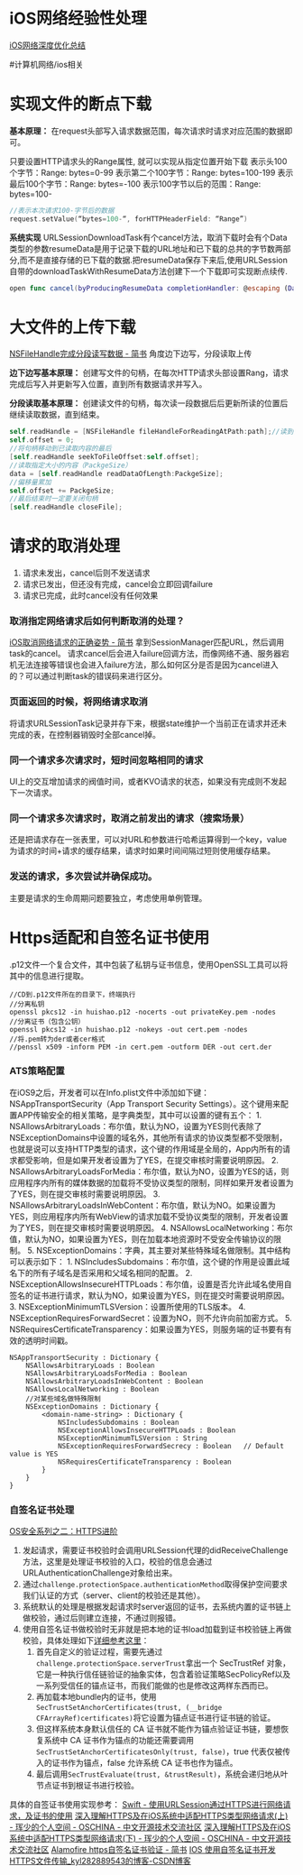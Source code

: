 # iOS网络经验性处理
[iOS网络深度优化总结](https://juejin.im/post/6844903829209612296)

#计算机网络/ios相关

# 实现文件的断点下载
**基本原理：**
在request头部写入请求数据范围，每次请求时请求对应范围的数据即可。

只要设置HTTP请求头的Range属性, 就可以实现从指定位置开始下载
表示头100个字节：Range: bytes=0-99
表示第二个100字节：Range: bytes=100-199
表示最后100个字节：Range: bytes=-100
表示100字节以后的范围：Range: bytes=100-   
``` swift
//表示本次请求100-字节后的数据
request.setValue(“bytes=100-“, forHTTPHeaderField: “Range”)
```

**系统实现**
URLSessionDownloadTask有个cancel方法，取消下载时会有个Data类型的参数resumeData是用于记录下载的URL地址和已下载的总共的字节数两部分,而不是直接存储的已下载的数据.把resumeData保存下来后,使用URLSession自带的downloadTaskWithResumeData方法创建下一个下载即可实现断点续传.
``` swift
open func cancel(byProducingResumeData completionHandler: @escaping (Data?) -> Void)
```

# 大文件的上传下载
[NSFileHandle完成分段读写数据 - 简书](https://www.jianshu.com/p/7a3cf862b63d)
角度边下边写，分段读取上传

**边下边写基本原理：**
创建写文件的句柄，在每次HTTP请求头部设置Rang，请求完成后写入并更新写入位置，直到所有数据请求并写入。
         
**分段读取基本原理：**
创建读文件的句柄，每次读一段数据后后更新所读的位置后继续读取数据，直到结束。
``` swift
self.readHandle = [NSFileHandle fileHandleForReadingAtPath:path];//读到内存
self.offset = 0;
//将句柄移动到已读取内容的最后
[self.readHandle seekToFileOffset:self.offset];
//读取指定大小的内容（PackgeSize）
data = [self.readHandle readDataOfLength:PackgeSize];
//偏移量累加
self.offset += PackgeSize;
//最后结束时一定要关闭句柄
[self.readHandle closeFile];
```

# 请求的取消处理
1. 请求未发出，cancel后则不发送请求
2. 请求已发出，但还没有完成，cancel会立即回调failure
3. 请求已完成，此时cancel没有任何效果

### 取消指定网络请求后如何判断取消的处理？
[iOS取消网络请求的正确姿势 - 简书](https://www.jianshu.com/p/96272c18150e)
拿到SessionManager匹配URL，然后调用task的cancel。
请求cancel后会进入failure回调方法，而像网络不通、服务器宕机无法连接等错误也会进入failure方法，那么如何区分是否是因为cancel进入的？可以通过判断task的错误码来进行区分。

### 页面返回的时候，将网络请求取消
将请求URLSessionTask记录并存下来，根据state维护一个当前正在请求并还未完成的表，在控制器销毁时全部cancel掉。

### 同一个请求多次请求时，短时间忽略相同的请求
UI上的交互增加请求的阀值时间，或者KVO请求的状态，如果没有完成则不发起下一次请求。

### 同一个请求多次请求时，取消之前发出的请求（搜索场景）
还是把请求存在一张表里，可以对URL和参数进行哈希运算得到一个key，value为请求的时间+请求的缓存结果，请求时如果时间间隔过短则使用缓存结果。

### 发送的请求，多次尝试并确保成功。
主要是请求的生命周期问题要独立，考虑使用单例管理。

# Https适配和自签名证书使用
.p12文件一个复合文件，其中包装了私钥与证书信息，使用OpenSSL工具可以将其中的信息进行提取。
```
//CD到.p12文件所在的目录下，终端执行
//分离私钥
openssl pkcs12 -in huishao.p12 -nocerts -out privateKey.pem -nodes
//分离证书（包含公钥）
openssl pkcs12 -in huishao.p12 -nokeys -out cert.pem -nodes
//将.pem转为der或者cer格式
//penssl x509 -inform PEM -in cert.pem -outform DER -out cert.der
```

###  ATS策略配置
在iOS9之后，开发者可以在Info.plist文件中添加如下键：NSAppTransportSecurity（App Transport Security Settings）。这个键用来配置APP传输安全的相关策略，是字典类型，其中可以设置的键有五个：
	1. NSAllowsArbitraryLoads：布尔值，默认为NO，设置为YES则代表除了NSExceptionDomains中设置的域名外，其他所有请求的协议类型都不受限制，也就是说可以支持HTTP类型的请求，这个键的作用域是全局的，App内所有的请求都受影响，但是如果开发者设置为了YES，在提交审核时需要说明原因。
	2. NSAllowsArbitraryLoadsForMedia：布尔值，默认为NO，设置为YES的话，则应用程序内所有的媒体数据的加载将不受协议类型的限制，同样如果开发者设置为了YES，则在提交审核时需要说明原因。
	3. NSAllowsArbitraryLoadsInWebContent：布尔值，默认为NO。如果设置为YES，则应用程序内所有WebView的请求加载不受协议类型的限制，开发者设置为了YES，则在提交审核时需要说明原因。
	4. NSAllowsLocalNetworking：布尔值，默认为NO，如果设置为YES，则在加载本地资源时不受安全传输协议的限制。
	5. NSExceptionDomains：字典，其主要对某些特殊域名做限制。其中结构可以表示如下：
		1. NSIncludesSubdomains：布尔值，这个键的作用是设置此域名下的所有子域名是否采用和父域名相同的配置。
		2. NSExceptionAllowsInsecureHTTPLoads：布尔值，设置是否允许此域名使用自签名的证书进行请求，默认为NO，如果设置为YES，则在提交时需要说明原因。
		3. NSExceptionMinimumTLSVersion：设置所使用的TLS版本。
		4. NSExceptionRequiresForwardSecret：设置为NO，则不允许向前加密方式。
		5. NSRequiresCertificateTransparency：如果设置为YES，则服务端的证书要有有效的透明时间戳。
```
NSAppTransportSecurity : Dictionary {
    NSAllowsArbitraryLoads : Boolean
    NSAllowsArbitraryLoadsForMedia : Boolean
    NSAllowsArbitraryLoadsInWebContent : Boolean
    NSAllowsLocalNetworking : Boolean
    //对某些域名做特殊限制
    NSExceptionDomains : Dictionary {
        <domain-name-string> : Dictionary {
            NSIncludesSubdomains : Boolean
            NSExceptionAllowsInsecureHTTPLoads : Boolean
            NSExceptionMinimumTLSVersion : String
            NSExceptionRequiresForwardSecrecy : Boolean   // Default value is YES
            NSRequiresCertificateTransparency : Boolean
        }
    }
}
```

### 自签名证书处理
[OS安全系列之二：HTTPS进阶](https://www.kancloud.cn/digest/ios-security/67013#21__147)
1. 发起请求，需要证书校验时会调用URLSession代理的didReceiveChallenge方法，这里是处理证书校验的入口，校验的信息会通过URLAuthenticationChallenge对象给出来。
2. 通过`challenge.protectionSpace.authenticationMethod`取得保护空间要求我们认证的方式（server、client的校验还是其他）。
3. 系统默认的处理是根据发起请求时server返回的证书，去系统内置的证书链上做校验，通过后则建立连接，不通过则报错。
4. 使用自签名证书做校验时无非就是把本地的证书load加载到证书校验链上再做校验，具体处理如下[详细参考这里](https://www.jianshu.com/p/31bcddf44b8d)：
	1. 首先自定义的验证过程，需要先通过`challenge.protectionSpace.serverTrust`拿出一个 SecTrustRef 对象，它是一种执行信任链验证的抽象实体，包含着验证策略SecPolicyRef以及一系列受信任的锚点证书，而我们能做的也是修改这两样东西而已。
	2. 再加载本地bundle内的证书，使用`SecTrustSetAnchorCertificates(trust, (__bridge CFArrayRef)certificates)`将它设置为锚点证书进行证书链的验证。
	3. 但这样系统本身默认信任的 CA 证书就不能作为锚点验证证书链，要想恢复系统中 CA 证书作为锚点的功能还需要调用`SecTrustSetAnchorCertificatesOnly(trust, false)`，true 代表仅被传入的证书作为锚点，false 允许系统 CA 证书也作为锚点。
	4. 最后调用`SecTrustEvaluate(trust, &trustResult)`，系统会递归地从叶节点证书到根证书进行校验。

具体的自签证书使用实现参考：
[Swift - 使用URLSession通过HTTPS进行网络请求，及证书的使用](https://www.hangge.com/blog/cache/detail_991.html)
[深入理解HTTPS及在iOS系统中适配HTTPS类型网络请求(上) - 珲少的个人空间 - OSCHINA - 中文开源技术交流社区](https://my.oschina.net/u/2340880/blog/807358)
[深入理解HTTPS及在iOS系统中适配HTTPS类型网络请求(下) - 珲少的个人空间 - OSCHINA - 中文开源技术交流社区](https://my.oschina.net/u/2340880/blog/807863)
[Alamofire  https自签名证书验证 - 简书](https://www.jianshu.com/p/cbad827eeed7?utm_campaign=maleskine&utm_content=note&utm_medium=seo_notes&utm_source=recommendation)
[IOS 使用自签名证书开发HTTPS文件传输_kyl282889543的博客-CSDN博客](https://blog.csdn.net/kyl282889543/article/details/102877244)
